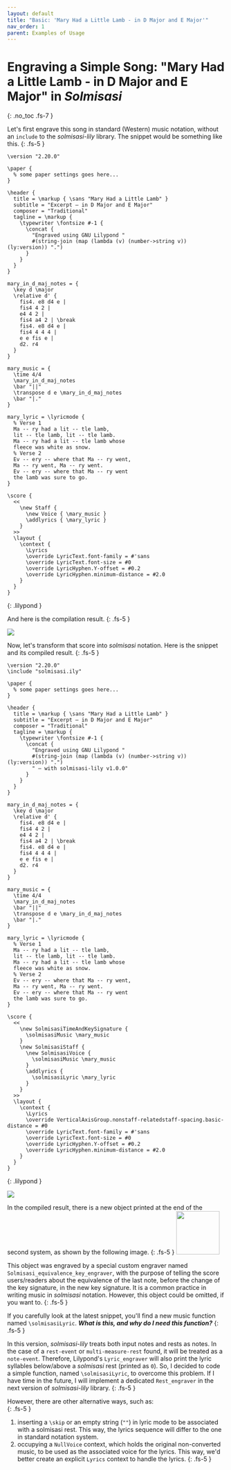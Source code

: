 ```yaml
---
layout: default
title: "Basic: 'Mary Had a Little Lamb - in D Major and E Major'"
nav_order: 1
parent: Examples of Usage
---
```


# Engraving a Simple Song: "Mary Had a Little Lamb - in D Major and E Major" in _Solmisasi_
{: .no_toc .fs-7 }

Let's first engrave this song in standard (Western) music notation, without an `include` to the _solmisasi-lily_ library. The snippet would be something like this.
{: .fs-5 }

```
\version "2.20.0"

\paper {
  % some paper settings goes here...
}

\header {
  title = \markup { \sans "Mary Had a Little Lamb" }
  subtitle = "Excerpt — in D Major and E Major"
  composer = "Traditional"
  tagline = \markup {
    \typewriter \fontsize #-1 {
      \concat {
        "Engraved using GNU Lilypond "
        #(string-join (map (lambda (v) (number->string v)) (ly:version)) ".")
      }
    }
  }
}

mary_in_d_maj_notes = {
  \key d \major
  \relative d' {
    fis4. e8 d4 e |
    fis4 4 2 |
    e4 4 2 |
    fis4 a4 2 | \break
    fis4. e8 d4 e |
    fis4 4 4 4 |
    e e fis e |
    d2. r4
  }
}

mary_music = {
  \time 4/4
  \mary_in_d_maj_notes
  \bar "||"
  \transpose d e \mary_in_d_maj_notes
  \bar "|."
}

mary_lyric = \lyricmode {
  % Verse 1
  Ma -- ry had a lit -- tle lamb,
  lit -- tle lamb, lit -- tle lamb.
  Ma -- ry had a lit -- tle lamb whose
  fleece was white as snow.
  % Verse 2
  Ev -- ery -- where that Ma -- ry went,
  Ma -- ry went, Ma -- ry went.
  Ev -- ery -- where that Ma -- ry went
  the lamb was sure to go.
}

\score {
  <<
    \new Staff {
      \new Voice { \mary_music }
      \addlyrics { \mary_lyric }
    }
  >>
  \layout {
    \context {
      \Lyrics
      \override LyricText.font-family = #'sans
      \override LyricText.font-size = #0
      \override LyricHyphen.Y-offset = #0.2
      \override LyricHyphen.minimum-distance = #2.0
    }
  }
}
```
{: .lilypond }

And here is the compilation result.
{: .fs-5 }

![](../basic-01.png)

Now, let's transform that score into _solmisasi_ notation. Here is the snippet and its compiled result.
{: .fs-5 }

```
\version "2.20.0"
\include "solmisasi.ily"

\paper {
  % some paper settings goes here...
}

\header {
  title = \markup { \sans "Mary Had a Little Lamb" }
  subtitle = "Excerpt — in D Major and E Major"
  composer = "Traditional"
  tagline = \markup {
    \typewriter \fontsize #-1 {
      \concat {
        "Engraved using GNU Lilypond "
        #(string-join (map (lambda (v) (number->string v)) (ly:version)) ".")
        " — with solmisasi-lily v1.0.0"
      }
    }
  }
}

mary_in_d_maj_notes = {
  \key d \major
  \relative d' {
    fis4. e8 d4 e |
    fis4 4 2 |
    e4 4 2 |
    fis4 a4 2 | \break
    fis4. e8 d4 e |
    fis4 4 4 4 |
    e e fis e |
    d2. r4
  }
}

mary_music = {
  \time 4/4
  \mary_in_d_maj_notes
  \bar "||"
  \transpose d e \mary_in_d_maj_notes
  \bar "|."
}

mary_lyric = \lyricmode {
  % Verse 1
  Ma -- ry had a lit -- tle lamb,
  lit -- tle lamb, lit -- tle lamb.
  Ma -- ry had a lit -- tle lamb whose
  fleece was white as snow.
  % Verse 2
  Ev -- ery -- where that Ma -- ry went,
  Ma -- ry went, Ma -- ry went.
  Ev -- ery -- where that Ma -- ry went
  the lamb was sure to go.
}

\score {
  <<
    \new SolmisasiTimeAndKeySignature {
      \solmisasiMusic \mary_music
    }
    \new SolmisasiStaff {
      \new SolmisasiVoice {
        \solmisasiMusic \mary_music
      }
      \addlyrics {
        \solmisasiLyric \mary_lyric
      }
    }
  >>
  \layout {
    \context {
      \Lyrics
      \override VerticalAxisGroup.nonstaff-relatedstaff-spacing.basic-distance = #0
      \override LyricText.font-family = #'sans
      \override LyricText.font-size = #0
      \override LyricHyphen.Y-offset = #0.2
      \override LyricHyphen.minimum-distance = #2.0
    }
  }
}
```
{: .lilypond }

![](../basic-01-solmisasi.png)

In the compiled result, there is a new object printed at the end of the second system, as shown by the following image.
{: .fs-5 }
<img src="../basic-01-solmisasi-key-equivalence.png" width="100"/>

This object was engraved by a special custom engraver named `Solmisasi_equivalence_key_engraver`, with the purpose of telling the score users/readers about the equivalence of the last note, before the change of the key signature, in the new key signature. It is a common practice in writing music in _solmisasi_ notation. However, this object could be omitted, if you want to.
{: .fs-5 }

If you carefully look at the latest snippet, you'll find a new music function named `\solmisasiLyric`. _**What is this, and why do I need this function?**_
{: .fs-5 }

In this version, _solmisasi-lily_ treats both input notes and rests as notes. In the case of a `rest-event` or `multi-measure-rest` found, it will be treated as a `note-event`. Therefore, Lilypond's `Lyric_engraver` will also print the lyric syllables below/above a _solmisasi_ rest (printed as `0`). So, I decided to code a simple function, named `\solmisasiLyric`, to overcome this problem. If I have time in the future, I will implement a dedicated `Rest_engraver` in the next version of _solmisasi-lily_ library.
{: .fs-5 }

However, there are other alternative ways, such as:<br>
{: .fs-5 }
1. inserting a `\skip` or an empty string (`""`) in lyric mode to be associated with a solmisasi rest. This way, the lyrics sequence will differ to the one in standard notation system.
2. occupying a `NullVoice` context, which holds the original non-converted music, to be used as the associated voice for the lyrics. This way, we'd better create an explicit `Lyrics` context to handle the lyrics.
{: .fs-5 }
